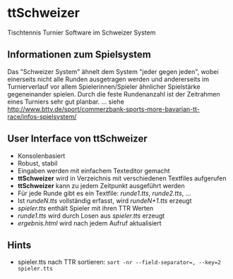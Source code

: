 # ttSchweizer
Tischtennis Turnier Software im Schweizer System

## Informationen zum Spielsystem

Das "Schweizer System" ähnelt dem System "jeder gegen jeden", wobei einerseits nicht alle Runden ausgetragen werden und andererseits im Turnierverlauf vor allem Spielerinnen/Spieler ähnlicher Spielstärke gegeneinander spielen.
Durch die feste Rundenanzahl ist der Zeitrahmen eines Turniers sehr gut planbar.
... siehe http://www.bttv.de/sport/commerzbank-sports-more-bavarian-tt-race/infos-spielsystem/

## User Interface von **ttSchweizer**

* Konsolenbasiert
* Robust, stabil
* Eingaben werden mit einfachem Texteditor gemacht
* **ttSchweizer** wird in Verzeichnis mit verschiedenen Textfiles aufgerufen
* **ttSchweizer** kann zu jedem Zeitpunkt ausgeführt werden
* Für jede Runde gibt es ein Textfile: *runde1.tts*, *runde2.tts*, ...
* Ist *rundeN.tts* vollständig erfasst, wird *rundeN+1.tts* erzeugt
* *spieler.tts* enthält Spieler mit ihren TTR Werten
* *runde1.tts* wird durch Losen aus *spieler.tts* erzeugt
* *ergebnis.html* wird nach jedem Aufruf aktualisiert

## Hints

* spieler.tts nach TTR sortieren: `sort -nr --field-separator=, --key=2 spieler.tts`

